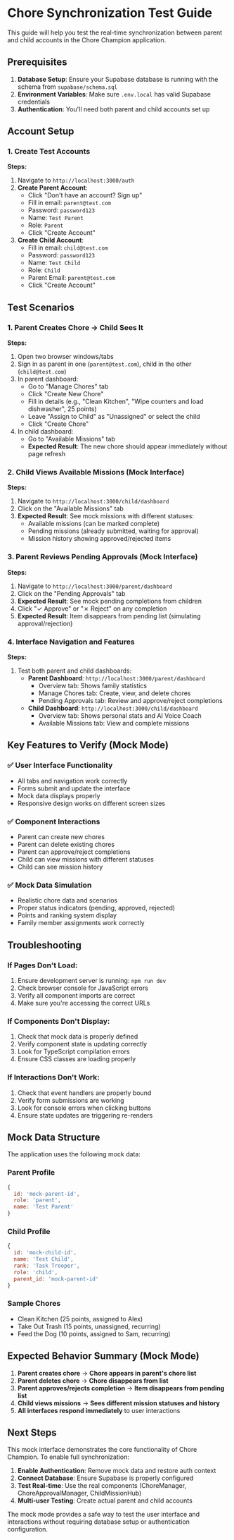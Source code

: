 # Chore Synchronization Test Guide

This guide will help you test the real-time synchronization between parent and child accounts in the Chore Champion application.

## Prerequisites

1. **Database Setup**: Ensure your Supabase database is running with the schema from `supabase/schema.sql`
2. **Environment Variables**: Make sure `.env.local` has valid Supabase credentials
3. **Authentication**: You'll need both parent and child accounts set up

## Account Setup

### 1. Create Test Accounts

**Steps:**

1. Navigate to `http://localhost:3000/auth`
2. **Create Parent Account**:
   - Click "Don't have an account? Sign up"
   - Fill in email: `parent@test.com`
   - Password: `password123`
   - Name: `Test Parent`
   - Role: `Parent`
   - Click "Create Account"
3. **Create Child Account**:
   - Fill in email: `child@test.com`
   - Password: `password123`
   - Name: `Test Child`
   - Role: `Child`
   - Parent Email: `parent@test.com`
   - Click "Create Account"

## Test Scenarios

### 1. Parent Creates Chore → Child Sees It

**Steps:**

1. Open two browser windows/tabs
2. Sign in as parent in one (`parent@test.com`), child in the other (`child@test.com`)
3. In parent dashboard:
   - Go to "Manage Chores" tab
   - Click "Create New Chore"
   - Fill in details (e.g., "Clean Kitchen", "Wipe counters and load dishwasher", 25 points)
   - Leave "Assign to Child" as "Unassigned" or select the child
   - Click "Create Chore"
4. In child dashboard:
   - Go to "Available Missions" tab
   - **Expected Result**: The new chore should appear immediately without page refresh

### 2. Child Views Available Missions (Mock Interface)

**Steps:**

1. Navigate to `http://localhost:3000/child/dashboard`
2. Click on the "Available Missions" tab
3. **Expected Result**: See mock missions with different statuses:
   - Available missions (can be marked complete)
   - Pending missions (already submitted, waiting for approval)
   - Mission history showing approved/rejected items

### 3. Parent Reviews Pending Approvals (Mock Interface)

**Steps:**

1. Navigate to `http://localhost:3000/parent/dashboard`
2. Click on the "Pending Approvals" tab
3. **Expected Result**: See mock pending completions from children
4. Click "✓ Approve" or "✗ Reject" on any completion
5. **Expected Result**: Item disappears from pending list (simulating approval/rejection)

### 4. Interface Navigation and Features

**Steps:**

1. Test both parent and child dashboards:
   - **Parent Dashboard**: `http://localhost:3000/parent/dashboard`
     - Overview tab: Shows family statistics
     - Manage Chores tab: Create, view, and delete chores
     - Pending Approvals tab: Review and approve/reject completions
   - **Child Dashboard**: `http://localhost:3000/child/dashboard`
     - Overview tab: Shows personal stats and AI Voice Coach
     - Available Missions tab: View and complete missions

## Key Features to Verify (Mock Mode)

### ✅ User Interface Functionality

- All tabs and navigation work correctly
- Forms submit and update the interface
- Mock data displays properly
- Responsive design works on different screen sizes

### ✅ Component Interactions

- Parent can create new chores
- Parent can delete existing chores
- Parent can approve/reject completions
- Child can view missions with different statuses
- Child can see mission history

### ✅ Mock Data Simulation

- Realistic chore data and scenarios
- Proper status indicators (pending, approved, rejected)
- Points and ranking system display
- Family member assignments work correctly

## Troubleshooting

### If Pages Don't Load:

1. Ensure development server is running: `npm run dev`
2. Check browser console for JavaScript errors
3. Verify all component imports are correct
4. Make sure you're accessing the correct URLs

### If Components Don't Display:

1. Check that mock data is properly defined
2. Verify component state is updating correctly
3. Look for TypeScript compilation errors
4. Ensure CSS classes are loading properly

### If Interactions Don't Work:

1. Check that event handlers are properly bound
2. Verify form submissions are working
3. Look for console errors when clicking buttons
4. Ensure state updates are triggering re-renders

## Mock Data Structure

The application uses the following mock data:

### Parent Profile

```javascript
{
  id: 'mock-parent-id',
  role: 'parent',
  name: 'Test Parent'
}
```

### Child Profile

```javascript
{
  id: 'mock-child-id',
  name: 'Test Child',
  rank: 'Task Trooper',
  role: 'child',
  parent_id: 'mock-parent-id'
}
```

### Sample Chores

- Clean Kitchen (25 points, assigned to Alex)
- Take Out Trash (15 points, unassigned, recurring)
- Feed the Dog (10 points, assigned to Sam, recurring)

## Expected Behavior Summary (Mock Mode)

1. **Parent creates chore** → **Chore appears in parent's chore list**
2. **Parent deletes chore** → **Chore disappears from list**
3. **Parent approves/rejects completion** → **Item disappears from pending list**
4. **Child views missions** → **Sees different mission statuses and history**
5. **All interfaces respond immediately** to user interactions

## Next Steps

This mock interface demonstrates the core functionality of Chore Champion. To enable full synchronization:

1. **Enable Authentication**: Remove mock data and restore auth context
2. **Connect Database**: Ensure Supabase is properly configured
3. **Test Real-time**: Use the real components (ChoreManager, ChoreApprovalManager, ChildMissionHub)
4. **Multi-user Testing**: Create actual parent and child accounts

The mock mode provides a safe way to test the user interface and interactions without requiring database setup or authentication configuration.
